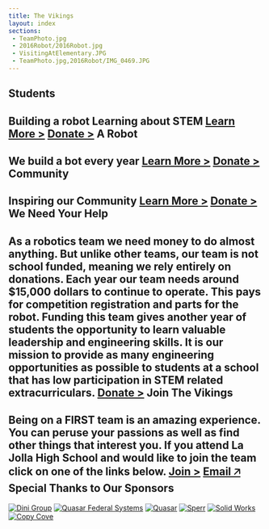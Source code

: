 ```yaml
---
title: The Vikings
layout: index
sections:
 - TeamPhoto.jpg
 - 2016Robot/2016Robot.jpg
 - VisitingAtElementary.JPG
 - TeamPhoto.jpg,2016Robot/IMG_0469.JPG
---
```

Students
---
Building a robot
Learning about STEM
[Learn More >](/first/about/) [Donate >](/first/donate/)
<partbreak></partbreak>
A Robot
---
We build a bot
every year
[Learn More >](/first/about/2016Robot/) [Donate >](/first/donate/)
<partbreak></partbreak>
Community
---
Inspiring our
Community
[Learn More >](/first/outreach/) [Donate >](/first/donate/)
<partbreak></partbreak>
<two-text></two-text>
We Need Your Help
---
As a robotics team we need money to do almost anything. But unlike other teams, our team is not school funded, meaning we rely entirely on donations.  Each year our team needs around $15,000 dollars to continue to operate. This pays for competition registration and parts for the robot. Funding this team gives another year of students the opportunity to learn valuable leadership and engineering skills. It is our mission to provide as many engineering opportunities as possible to students at a school that has low participation in STEM related extracurriculars.
[Donate >](/first/donate/)
<partbreak></partbreak>
Join The Vikings
---
Being on a FIRST team is an amazing experience. You can peruse your passions as well as find other things that interest you. If you attend La Jolla High School and would like to join the team click on one of the links below.
[Join >](/first/join/) [Email 🡥](mailto:ljhsvikingrobotics@gmail.com)
<partbreak></partbreak>
<partial id="sponsors">
Special Thanks to Our Sponsors
---
[![Dini Group](/first/images/dinigroup.jpg)](http://www.dinigroup.com/web/index.php) [![Quasar Federal Systems](http://www.quasarfs.com/images/QFS_logo.svg)](http://www.quasarfs.com/) [![Quasar](/first/images/Quasar.jpg)](http://www.quasarusa.com/) [![Sperr](/first/images/Sperr.png)](http://www.sperr.de/) [![Solid Works](/first/images/solidworks.jpg)](http://www.solidworks.com/) [![Copy Cove](/first/images/CopyCove.png)](http://www.copycove.com/)
